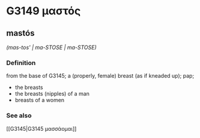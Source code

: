 # G3149 μαστός

## mastós

_(mas-tos' | ma-STOSE | ma-STOSE)_

### Definition

from the base of G3145; a (properly, female) breast (as if kneaded up); pap; 

- the breasts
- the breasts (nipples) of a man
- breasts of a women

### See also

[[G3145|G3145 μασσάομαι]]
